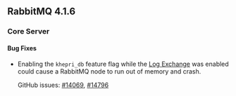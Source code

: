 ## RabbitMQ 4.1.6

### Core Server

#### Bug Fixes

* Enabling the `khepri_db` feature flag while the [Log Exchange](https://www.rabbitmq.com/docs/logging#log-exchange)
  was enabled could cause a RabbitMQ node to run out of memory and crash.

  GitHub issues: [#14069](https://github.com/rabbitmq/rabbitmq-server/discussions/14069), [#14796](https://github.com/rabbitmq/rabbitmq-server/pull/14796)
